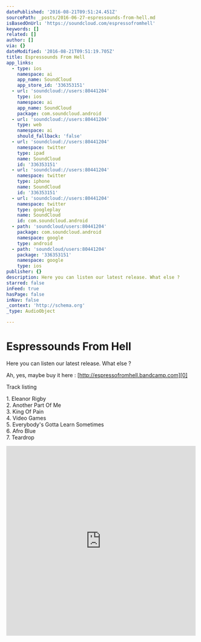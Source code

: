 ```yaml
---
datePublished: '2016-08-21T09:51:24.451Z'
sourcePath: _posts/2016-06-27-espressounds-from-hell.md
isBasedOnUrl: 'https://soundcloud.com/espressofromhell'
keywords: []
related: []
author: []
via: {}
dateModified: '2016-08-21T09:51:19.705Z'
title: Espressounds From Hell
app_links:
  - type: ios
    namespace: ai
    app_name: SoundCloud
    app_store_id: '336353151'
  - url: 'soundcloud://users:80441204'
    type: ios
    namespace: ai
    app_name: SoundCloud
    package: com.soundcloud.android
  - url: 'soundcloud://users:80441204'
    type: web
    namespace: ai
    should_fallback: 'false'
  - url: 'soundcloud://users:80441204'
    namespace: twitter
    type: ipad
    name: SoundCloud
    id: '336353151'
  - url: 'soundcloud://users:80441204'
    namespace: twitter
    type: iphone
    name: SoundCloud
    id: '336353151'
  - url: 'soundcloud://users:80441204'
    namespace: twitter
    type: googleplay
    name: SoundCloud
    id: com.soundcloud.android
  - path: 'soundcloud/users:80441204'
    package: com.soundcloud.android
    namespace: google
    type: android
  - path: 'soundcloud/users:80441204'
    package: '336353151'
    namespace: google
    type: ios
publisher: {}
description: Here you can listen our latest release. What else ?
starred: false
inFeed: true
hasPage: false
inNav: false
_context: 'http://schema.org'
_type: AudioObject

---
```

# Espressounds From Hell

Here you can listen our latest release. What else ?

Ah, yes, maybe buy it here : [http://espressofromhell.bandcamp.com][0]

Track listing

1\. Eleanor Rigby  
2\. Another Part Of Me  
3\. King Of Pain  
4\. Video Games  
5\. Everybody's Gotta Learn Sometimes  
6\. Afro Blue  
7\. Teardrop

<iframe src="https://cdn.embedly.com/widgets/media.html?src=https%3A%2F%2Fw.soundcloud.com%2Fplayer%2F%3Fvisual%3Dtrue%26url%3Dhttp%253A%252F%252Fapi.soundcloud.com%252Fusers%252F80441204%26show_artwork%3Dtrue&amp;url=https%3A%2F%2Fsoundcloud.com%2Fespressofromhell&amp;image=http%3A%2F%2Fi1.sndcdn.com%2Favatars-000120468357-g04rcj-t500x500.jpg&amp;key=b7d04c9b404c499eba89ee7072e1c4f7&amp;type=text%2Fhtml&amp;schema=soundcloud" width="500" height="500" scrolling="no" frameborder="0" allowfullscreen="" style=""></iframe>



[0]: http://espressofromhell.bandcamp.com/ "bandcamp"